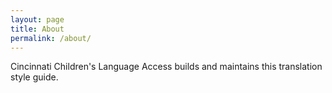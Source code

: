 ```yaml
---
layout: page
title: About
permalink: /about/
---
```


Cincinnati Children's Language Access builds and maintains this translation style guide.



[jekyll-organization]: https://github.com/jekyll
